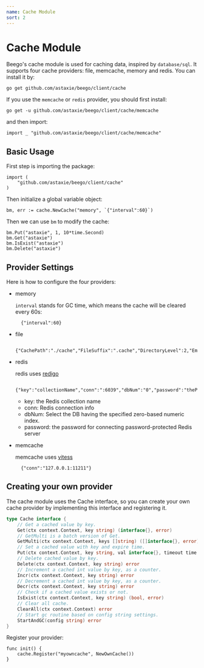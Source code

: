 ```yaml
---
name: Cache Module
sort: 2
---
```


# Cache Module

Beego's cache module is used for caching data, inspired by `database/sql`. It supports four cache providers: file, memcache, memory and redis. You can install it by:

	go get github.com/astaxie/beego/client/cache

If you use the `memcache` or `redis` provider, you should first install:

	go get -u github.com/astaxie/beego/client/cache/memcache

and then import:

	import _ "github.com/astaxie/beego/client/cache/memcache"

## Basic Usage

First step is importing the package:

	import (
		"github.com/astaxie/beego/client/cache"
	)

Then initialize a global variable object:

	bm, err := cache.NewCache("memory", `{"interval":60}`)

Then we can use `bm` to modify the cache:

	bm.Put("astaxie", 1, 10*time.Second)
	bm.Get("astaxie")
	bm.IsExist("astaxie")
	bm.Delete("astaxie")

## Provider Settings

Here is how to configure the four providers:

- memory

	`interval` stands for GC time, which means the cache will be cleared every 60s:

		{"interval":60}

- file

		{"CachePath":"./cache","FileSuffix":".cache","DirectoryLevel":2,"EmbedExpiry":120}

- redis

	redis uses [redigo](https://github.com/garyburd/redigo/tree/master/redis)

		{"key":"collectionName","conn":":6039","dbNum":"0","password":"thePassWord"}

	* key: the Redis collection name
	* conn: Redis connection info
	* dbNum: Select the DB having the specified zero-based numeric index.
	* password: the password for connecting password-protected Redis server


- memcache

	memcache uses [vitess](http://code.google.com/p/vitess/go/memcache)

		{"conn":"127.0.0.1:11211"}

## Creating your own provider

The cache module uses the Cache interface, so you can create your own cache provider by implementing this interface and registering it.

```go
type Cache interface {
	// Get a cached value by key.
	Get(ctx context.Context, key string) (interface{}, error)
	// GetMulti is a batch version of Get.
	GetMulti(ctx context.Context, keys []string) ([]interface{}, error)
	// Set a cached value with key and expire time.
	Put(ctx context.Context, key string, val interface{}, timeout time.Duration) error
	// Delete cached value by key.
	Delete(ctx context.Context, key string) error
	// Increment a cached int value by key, as a counter.
	Incr(ctx context.Context, key string) error
	// Decrement a cached int value by key, as a counter.
	Decr(ctx context.Context, key string) error
	// Check if a cached value exists or not.
	IsExist(ctx context.Context, key string) (bool, error)
	// Clear all cache.
	ClearAll(ctx context.Context) error
	// Start gc routine based on config string settings.
	StartAndGC(config string) error
}
```

Register your provider:

	func init() {
		cache.Register("myowncache", NewOwnCache())
	}
